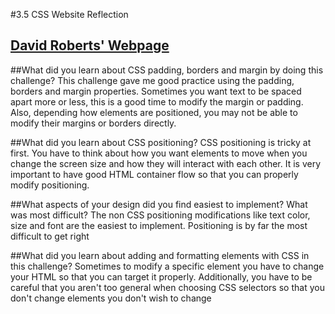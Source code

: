 #3.5 CSS Website Reflection

## [David Roberts' Webpage](dfroberts2.github.io)

##What did you learn about CSS padding, borders and margin by doing this challenge?
This challenge gave me good practice using the padding, borders and margin properties. Sometimes you want text to be spaced apart more or less, this is a good time to modify the margin or padding. Also, depending how elements are positioned, you may not be able to modify their margins or borders directly.


##What did you learn about CSS positioning?
CSS positioning is tricky at first. You have to think about how you want elements to move when you change the screen size and how they will interact with each other. It is very important to have good HTML container flow so that you can properly modify positioning.


##What aspects of your design did you find easiest to implement? What was most difficult?
The non CSS positioning modifications like text color, size and font are the easiest to implement. Positioning is by far the most difficult to get right


##What did you learn about adding and formatting elements with CSS in this challenge?
Sometimes to modify a specific element you have to change your HTML so that you can target it properly. Additionally, you have to be careful that you aren't too general when choosing CSS selectors so that you don't change elements you don't wish to change